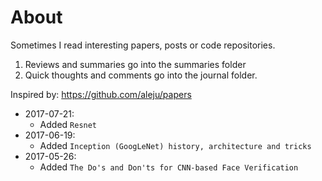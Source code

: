# About
Sometimes I read interesting papers, posts or code repositories.
1. Reviews and summaries go into the summaries folder
2. Quick thoughts and comments go into the journal folder.

Inspired by: https://github.com/aleju/papers

- 2017-07-21: 
    - Added `Resnet`
- 2017-06-19:
    - Added `Inception (GoogLeNet) history, architecture and tricks`
- 2017-05-26: 
    - Added `The Do's and Don'ts for CNN-based Face Verification`
    
 